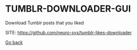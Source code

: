 # TUMBLR-DOWNLOADER-GUI
 
 Download Tumblr posts that you liked
 
 SITE: https://github.com/neuro-sys/tumblr-likes-downloader

 [Go back](https://portable-linux-apps.github.io/apps.html)
